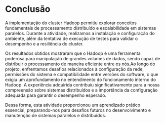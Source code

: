 # Conclusão

A implementação do cluster Hadoop permitiu explorar conceitos fundamentais de processamento distribuído e escalabilidade em sistemas paralelos. Durante a atividade, realizamos a instalação e configuração do ambiente, além da tentativa de execução de testes para validar o desempenho e a resiliência do cluster.

Os resultados obtidos mostraram que o Hadoop é uma ferramenta poderosa para manipulação de grandes volumes de dados, sendo capaz de distribuir o processamento de maneira eficiente entre os nós.Ao longo do projeto, enfrentamos desafios relacionados à configuração da rede, permissões do sistema e compatibilidade entre versões do software, o que exigiu um aprofundamento no entendimento do funcionamento interno do Hadoop. A experiência adquirida contribuiu significativamente para a nossa compreensão sobre sistemas distribuídos e a importância da configuração adequada para garantir o desempenho esperado.

Dessa forma, esta atividade proporcionou um aprendizado prático essencial, preparando-nos para desafios futuros no desenvolvimento e manutenção de sistemas paralelos e distribuídos.